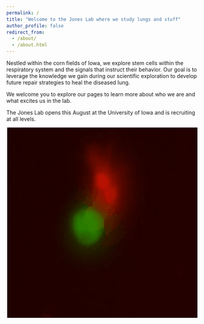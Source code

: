 ```yaml
---
permalink: /
title: "Welcome to the Jones Lab where we study lungs and stuff"
author_profile: false
redirect_from: 
  - /about/
  - /about.html
---
```

Nestled within the corn fields of Iowa, we explore stem cells within the respiratory system and the signals that instruct their behavior. Our goal is to leverage the knowledge we gain during our scientific exploration to develop future repair strategies to heal the diseased lung.

We welcome you to explore our pages to learn more about who we are and what excites us in the lab.

The Jones Lab opens this August at the University of Iowa and is recruiting at all levels.

<div align="center">
<img src="../files/wildtype_movie-zoomedin-8fps.gif" width="500" height="500">
</div>